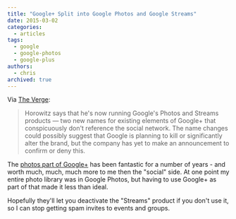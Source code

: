 ```yaml
---
title: "Google+ Split into Google Photos and Google Streams"
date: 2015-03-02
categories:
  - articles
tags:
  - google
  - google-photos
  - google-plus
authors:
  - chris
archived: true
---
```


Via [The Verge](http://www.theverge.com/2015/3/2/8131639/google-officially-splits-into-photos-and-streams):

> Horowitz says that he's now running Google's Photos and Streams products — two new names for existing elements of Google+ that conspicuously don't reference the social network. The name changes could possibly suggest that Google is planning to kill or significantly alter the brand, but the company has yet to make an announcement to confirm or deny this.

The [photos part of Google+](https://plus.google.com/photos) has been fantastic for a number of years - and worth much, much, much more to me then the "social" side. At one point my entire photo library was in Google Photos, but having to use Google+ as part of that made it less than ideal.

Hopefully they'll let you deactivate the "Streams" product if you don't use it, so I can stop getting spam invites to events and groups.
